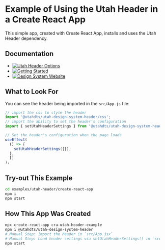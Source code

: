 # Example of Using the Utah Header in a Create React App
This simple app, created with Create React App, installs and uses the Utah Header dependency.

## Documentation

- [![Utah Header Options](https://img.shields.io/badge/Utah_Header_Options_Documentation-blue)](https://designsystem.utah.gov/library/utahHeader)
- [![Getting Started](https://img.shields.io/badge/Getting%20Started-blue)](https://designsystem.utah.gov/resources/gettingStarted)
- [![Design System Website](https://img.shields.io/badge/Design%20System%20Website-blue)](https://designsystem.utah.gov)

## What to Look For
You can see the header being imported in the `src/App.js` file:

```javascript
// import the css to style the header
import '@utahdts/utah-design-system-header/css';
// import the ability to set the header's configuration
import { setUtahHeaderSettings } from '@utahdts/utah-design-system-header';

// Set the header's configuration when the page loads
useEffect(
  () => {
    setUtahHeaderSettings({});
  },
  []
);

```


## Try-out This Example

```bash
cd examples/utah-header/create-react-app
npm i
npm start
```

## How This App Was Created
```bash
npx create-react-app cra-utah-header-example
npm i @utahdts/utah-design-system-header
# Manual Step: Import the header in `src/App.jsx`
# Manual Step: Load header settings via setUtahHeaderSettings() in `src/App.js`
npm start
```
